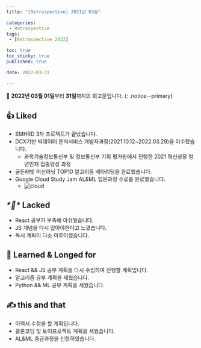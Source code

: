 ```yaml
---
title: "[Retrospective] 2021년 03월"

categories:
 - Retrospective
tags:
 - [Retrospective_2022]

toc: true
toc_sticky: true
published: true

date: 2022-03-31

---
```


📄 **2022년 03월 01일**부터 **31일**까지의 회고문입니다.
{: .notice--primary}

## 👍 Liked

- SMHRD 3차 프로젝트가 끝났습니다.
- DCX기반 빅데이터 분석서비스 개발자과정(2021.10.12~2022.03.29)을 이수했습니다.
  - 과학기술정보통신부 및 정보통신부 기획 평가원에서 진행한 2021 혁신성장 청년인재 집중양성 과정
- 골든래빗 머신러닝 TOP10 알고리즘 베타리딩을 완료했습니다.
- Google Cloud Study Jam AL&ML 입문과정 수료를 완료했습니다.
  - ![cloud](https://user-images.githubusercontent.com/90893596/161087632-f5d2e9d0-0d4a-4c0d-b702-c0f2c09b2187.png)

## ***\*🤙\**** Lacked

- React 공부가 부족해 아쉬웠습니다.
- JS 개념을 다시 잡아야한다고 느꼈습니다.
- 독서 계획이 다소 미루어졌습니다.

## 👏 **Learned & Longed for**

- React && JS 공부 계획을 다시 수립하여 진행할 계획입니다.
- 알고리즘 공부 계획을 세웠습니다.
- Python && ML 공부 계획을 세웠습니다.

## ✍️ this and that

- 이력서 수정을 할 계획입니다.
- 클론코딩 및 토이프로젝트 계획을 세웠습니다.
- AL&ML 중급과정을 신청하였습니다.
